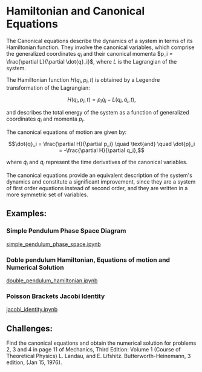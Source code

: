 # Hamiltonian and Canonical Equations

The Canonical equations describe the dynamics of a system in terms of its Hamiltonian function.  They involve the canonical variables, 
which comprise the generalized coordinates $q_i$ and their canonical momenta $p_i = \frac{\partial L}{\partial \dot{q}_i}$, where $L$ is the Lagrangian of the system.

The Hamiltonian function $H(q_i, p_i, t)$ is obtained by a Legendre transformation of the Lagrangian:

$$H(q_i, p_i, t) = p_i \dot{q}_i - L(q_i, \dot{q}_i, t),$$

and describes the total energy of the system as a function of generalized coordinates $q_i$ and momenta $p_i$.

The canonical equations of motion are given by:

$$\dot{q}_i = \frac{\partial H}{\partial p_i} \quad \text{and} \quad \dot{p}_i = -\frac{\partial H}{\partial q_i},$$

where $\dot{q}_i$ and $\dot{q}_i$ represent the time derivatives of the canonical variables.

The canonical equations provide an equivalent description of the system's dynamics and constitute a significant improvement, since they are a system of first order equations instead of second order, and they are written in a more symmetric set of variables. 

## Examples:

### Simple Pendulum Phase Space Diagram

[simple_pendulum_phase_space.ipynb](https://github.com/Vaquera-Araujo/LabAv2023/blob/main/Symbolic%20and%20Numerical%20Projects/Hamiltionian%20Formalism%20and%20Canonical%20Equations/simple_pendulum_phase_space.ipynb)

### Doble pendulum Hamiltonian, Equations of motion and Numerical Solution

[double_pendulum_hamiltonian.ipynb](https://github.com/Vaquera-Araujo/LabAv2023/blob/main/Symbolic%20and%20Numerical%20Projects/Hamiltionian%20Formalism%20and%20Canonical%20Equations/double_pendulum_hamiltonian.ipynb)

### Poisson Brackets Jacobi Identity

[jacobi_identity.ipynb](https://github.com/Vaquera-Araujo/LabAv2023/blob/main/Symbolic%20and%20Numerical%20Projects/Hamiltionian%20Formalism%20and%20Canonical%20Equations/jacobi_identity.ipynb)


## Challenges:

Find the canonical equations and obtain the numerical solution for problems 2, 3 and 4 in page 11 of Mechanics, Third Edition: Volume 1 (Course of Theoretical Physics) L. Landau, and E. Lifshitz. Butterworth-Heinemann, 3 edition, (Jan 15, 1976).
